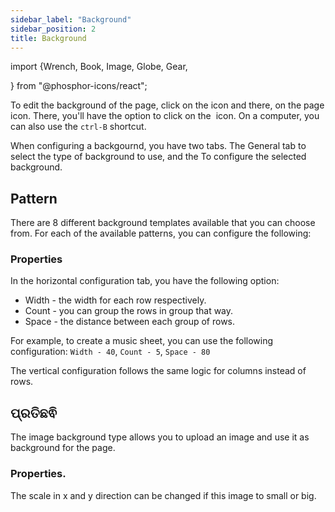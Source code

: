 ```yaml
---
sidebar_label: "Background"
sidebar_position: 2
title: Background
---
```


import {Wrench, Book, Image, Globe, Gear,

} from "@phosphor-icons/react";

To edit the background of the page, click on the <Wrench/> icon and there, on the <Book/> page icon. There, you'll have the option to click on the <Image/> icon. On a computer, you can also use the `ctrl-B` shortcut.

When configuring a backgournd, you have two tabs. The <Globe/> General tab to select the type of background to use, and the <Gear/> To configure the selected background.

## <Globe/> Pattern

There are 8 different background templates available that you can choose from. For each of the available patterns, you can configure the following:


### <Gear/> Properties

In the horizontal configuration tab, you have the following option:

- Width - the width for each row respectively.
- Count - you can group the rows in group that way.
- Space - the distance between each group of rows.

For example, to create a music sheet, you can use the following configuration: `Width - 40`, `Count - 5`, `Space - 80`

The vertical configuration follows the same logic for columns instead of rows.

## <Globe/> ପ୍ରତିଛଵି

The image background type allows you to upload an image and use it as background for the page.

### <Gear/> Properties.

The scale in x and y direction can be changed if this image to small or big.
